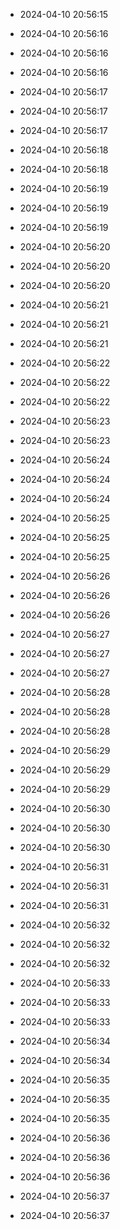 
- 2024-04-10 20:56:15

- 2024-04-10 20:56:16

- 2024-04-10 20:56:16

- 2024-04-10 20:56:16

- 2024-04-10 20:56:17

- 2024-04-10 20:56:17

- 2024-04-10 20:56:17

- 2024-04-10 20:56:18

- 2024-04-10 20:56:18

- 2024-04-10 20:56:19

- 2024-04-10 20:56:19

- 2024-04-10 20:56:19

- 2024-04-10 20:56:20

- 2024-04-10 20:56:20

- 2024-04-10 20:56:20

- 2024-04-10 20:56:21

- 2024-04-10 20:56:21

- 2024-04-10 20:56:21

- 2024-04-10 20:56:22

- 2024-04-10 20:56:22

- 2024-04-10 20:56:22

- 2024-04-10 20:56:23

- 2024-04-10 20:56:23

- 2024-04-10 20:56:24

- 2024-04-10 20:56:24

- 2024-04-10 20:56:24

- 2024-04-10 20:56:25

- 2024-04-10 20:56:25

- 2024-04-10 20:56:25

- 2024-04-10 20:56:26

- 2024-04-10 20:56:26

- 2024-04-10 20:56:26

- 2024-04-10 20:56:27

- 2024-04-10 20:56:27

- 2024-04-10 20:56:27

- 2024-04-10 20:56:28

- 2024-04-10 20:56:28

- 2024-04-10 20:56:28

- 2024-04-10 20:56:29

- 2024-04-10 20:56:29

- 2024-04-10 20:56:29

- 2024-04-10 20:56:30

- 2024-04-10 20:56:30

- 2024-04-10 20:56:30

- 2024-04-10 20:56:31

- 2024-04-10 20:56:31

- 2024-04-10 20:56:31

- 2024-04-10 20:56:32

- 2024-04-10 20:56:32

- 2024-04-10 20:56:32

- 2024-04-10 20:56:33

- 2024-04-10 20:56:33

- 2024-04-10 20:56:33

- 2024-04-10 20:56:34

- 2024-04-10 20:56:34

- 2024-04-10 20:56:35

- 2024-04-10 20:56:35

- 2024-04-10 20:56:35

- 2024-04-10 20:56:36

- 2024-04-10 20:56:36

- 2024-04-10 20:56:36

- 2024-04-10 20:56:37

- 2024-04-10 20:56:37
